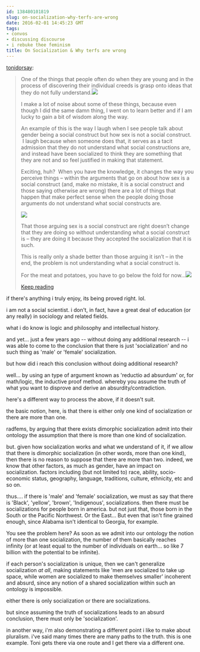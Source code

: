 ```yaml
---
id: 138480101819
slug: on-socialization-why-terfs-are-wrong
date: 2016-02-01 14:45:23 GMT
tags:
- convos
- discussing discourse
- i rebuke thee feminism
title: On Socialization & Why terfs are wrong
---
```

<p><a class="tumblr_blog" href="http://tonidorsay.tumblr.com/post/87326238574">tonidorsay</a>:</p>
<blockquote>
<p>One of the things that people often do when they are young and in the process of discovering their individual creeds is grasp onto ideas that they do not fully understand.<img src="https://33.media.tumblr.com/d53f81997ea9ffaf2d7dfb96e277c68d/tumblr_inline_n6emhoyCBP1qfsy9b.png"></p>

<p>I make a lot of noise about some of these things, because even though I did the same damn thing, I went on to learn better and if I am lucky to gain a bit of wisdom along the way.</p>
<p>An example of this is the way I laugh when I see people talk about gender being a social construct but how sex is not a social construct.  I laugh because when someone does that, it serves as a tacit admission that they do not understand what social constructions are, and instead have been socialized to think they are something that they are not and so feel justified in making that statement.</p>
<p>Exciting, huh?  When you have the knowledge, it changes the way you perceive things – within the arguments that go on about how sex is a social construct (and, make no mistake, it is a social construct and those saying otherwise are wrong) there are a lot of things that happen that make perfect sense when the people doing those arguments do not understand what social constructs are.</p>
<p><img src="https://33.media.tumblr.com/686fdbf7df06bc871e0d1d39f4917700/tumblr_inline_n6emiercgd1qfsy9b.png"></p>

<p>That those arguing sex is a social construct are right doesn’t change that they are doing so without understanding what a social construct is – they are doing it because they accepted the socialization that it is such.</p>
<p>This is really only a shade better than those arguing it isn’t – in the end, the problem is not understanding what a social construct is.</p>
<p>For the meat and potatoes, you have to go below the fold for now…<img src="https://38.media.tumblr.com/9723101545133231e3080efba89ff73e/tumblr_inline_n6emj0hrpJ1qfsy9b.png"></p> <p><a href="http://tonidorsay.tumblr.com/post/87326238574/on-socialization-why-terfs-are-wrong" class="tmblr-truncated-link read_more">Keep reading</a></p>
</blockquote>

if there's anything i truly enjoy, its being proved right. lol.

i am not a social scientist. i don't, in fact, have a great deal of education (or any really) in sociology and related fields. 

what i do know is logic and philosophy and intellectual history.

and yet... just a few years ago -- without doing any additional research -- i was able to come to the conclusion that there is just 'socialization' and no such thing as 'male' or 'female' socialization.

but how did i reach this conclusion without doing additional research?

well... by using an type of argument known as 'reductio ad absurdum' or, for math/logic, the inductive proof method. whereby you assume the truth of what you want to disprove and derive an absurdity/contradiction.

here's a different way to process the above, if it doesn't suit.

the basic notion, here, is that there is either only one kind of socialization or there are more than one.

radfems, by arguing that there exists dimorphic socialization admit into their ontology the assumption that there is more than one kind of socialization.

but. given how socialization works and what we understand of it, if we allow that there is dimorphic socialization (in other words, more than one kind), then there is no reason to suppose that there are more than two. indeed, we know that other factors, as much as gender, have an impact on socialization. factors including (but not limited to) race, ability, socio-economic status, geography, language, traditions, culture, ethnicity, etc and so on. 

thus.... if there is 'male' and 'female' socialization, we must as say that there is 'Black', 'yellow', 'brown', 'Indigenous', socializations. then there must be socializations for people born in america. but not just that, those born in the South or the Pacific Northwest. Or the East... But even that isn't fine grained enough, since Alabama isn't identical to Georgia, for example.

You see the problem here? As soon as we admit into our ontology the notion of more than one socialization, the number of them basically reaches infinity (or at least equal to the number of individuals on earth... so like 7 billion with the potential to be infinite). 

if each person's socialization is unique, then we can't generalize socialization *at all*, making statements like 'men are socialized to take up space, while women are socialized to make themselves smaller' incoherent and absurd, since any notion of a shared socialization within such an ontology is impossible.

either there is only socialization or there are socializations.

but since assuming the truth of socializations leads to an absurd conclusion, there must only be 'socialization'.

in another way, i'm also demonstrating a different point i like to make about pluralism. i've said many times there are many paths to the truth. this is one example. Toni gets there via one route and I get there via a different one. 
